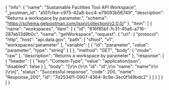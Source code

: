{
  "info": {
    "name": "Sustainable Facilities Tool API Workspace",
    "_postman_id": "a107cfee-c975-42a8-bcc4-e79093b56749",
    "description": "Returns a workspace by parameter.",
    "schema": "https://schema.getpostman.com/json/collection/v2.0.0/"
  },
  "item": [
    {
      "name": "workspaces",
      "item": [
        {
          "id": "816f85bf-7c31-45a6-a716-287ab13d9b0c",
          "name": "getWorkspace",
          "request": {
            "url": {
              "protocol": "http",
              "host": "api.data.gov",
              "path": [
                "sftool",
                "v1",
                "workspaces/:parameter"
              ],
              "variable": [
                {
                  "id": "parameter",
                  "value": "parameter",
                  "type": "string"
                }
              ]
            },
            "method": "GET",
            "body": {
              "mode": "raw"
            },
            "description": "Returns a workspace by parameter"
          },
          "response": [
            {
              "header": [
                {
                  "key": "Content-Type",
                  "value": "application/json",
                  "disabled": false
                }
              ],
              "body": "[\r\n  {\r\n    \"id\": \"id\",\r\n    \"name\": \"name\"\r\n  }\r\n]",
              "status": "Successful response",
              "code": 200,
              "name": "Response_200",
              "id": "7d2534f1-0907-4364-9c9e-3ec0f149bdc2"
            }
          ]
        }
      ]
    }
  ]
}
